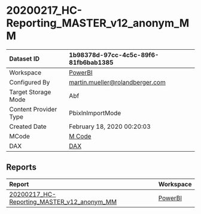 



# 20200217_HC-Reporting_MASTER_v12_anonym_MM

|Dataset ID|1b98378d-97cc-4c5c-89f6-81fb6bab1385|
| :--- | :--- |
|Workspace|[PowerBI](../Workspaces/PowerBI.md)|
|Configured By|martin.mueller@rolandberger.com|
|Target Storage Mode|Abf|
|Content Provider Type|PbixInImportMode|
|Created Date|February 18, 2020 00:20:03|
|MCode|[M Code](./20200217_HC-Reporting_MASTER_v12_anonym_MM/mcode.md)|
|DAX|[DAX](./20200217_HC-Reporting_MASTER_v12_anonym_MM/dax.md)|

## Reports

|Report|Workspace|
| :--- | :--- |
|[20200217_HC-Reporting_MASTER_v12_anonym_MM](../Reports/20200217_HC-Reporting_MASTER_v12_anonym_MM.md)|[PowerBI](../Workspaces/PowerBI.md)|
